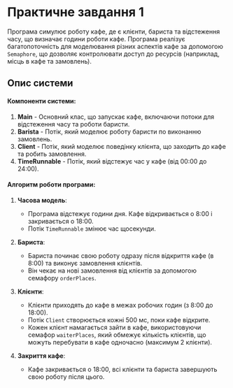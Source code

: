 # Практичне завдання 1

Програма симулює роботу кафе, де є клієнти, бариста та відстеження часу, що визначає години роботи кафе. Програма реалізує багатопоточність для моделювання різних аспектів кафе за допомогою `Semaphore`, що дозволяє контролювати доступ до ресурсів (наприклад, місць в кафе та замовлень).

## Опис системи

#### Компоненти системи:
1. **Main** - Основний клас, що запускає кафе, включаючи потоки для відстеження часу та роботи баристи.
2. **Barista** - Потік, який моделює роботу баристи по виконанню замовлень.
3. **Client** - Потік, який моделює поведінку клієнта, що заходить до кафе та робить замовлення.
4. **TimeRunnable** - Потік, який відстежує час у кафе (від 00:00 до 24:00).

#### Алгоритм роботи програми:
1. **Часова модель**:
    - Програма відстежує години дня. Кафе відкривається о 8:00 і закривається о 18:00.
    - Потік `TimeRunnable` змінює час щосекунди.

2. **Бариста**:
    - Бариста починає свою роботу одразу після відкриття кафе (в 8:00) та виконує замовлення клієнтів.
    - Він чекає на нові замовлення від клієнтів за допомогою семафору `orderPlaces`.

3. **Клієнти**:
    - Клієнти приходять до кафе в межах робочих годин (з 8:00 до 18:00).
    - Потік `Client` створюється кожні 500 мс, поки кафе відкрите.
    - Кожен клієнт намагається зайти в кафе, використовуючи семафор `waiterPlaces`, який обмежує кількість клієнтів, що можуть перебувати в кафе одночасно (максимум 2 клієнти).

4. **Закриття кафе**:
    - Кафе закривається о 18:00, всі клієнти та бариста завершують свою роботу після цього.
